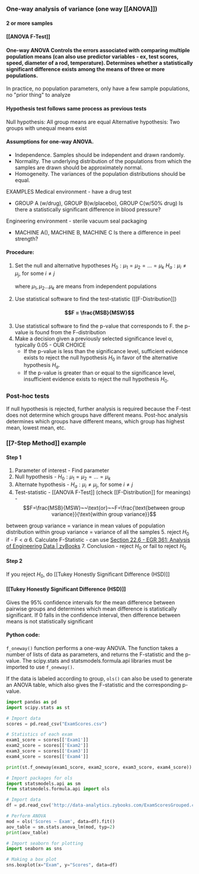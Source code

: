 ### One-way analysis of variance (one way [[ANOVA]])

#### 2 or more samples
#### [[ANOVA F-Test]]
#### One-way ANOVA Controls the errors associated with comparing multiple population means (can also use predictor variables - ex, test scores, speed, diameter of a rod, temperature). Determines whether a statistically significant difference exists among the means of three or more populations.

In practice, no population parameters, only have a few sample populations, no "prior thing" to analyze

#### Hypothesis test follows same process as previous tests
Null hypothesis: All group means are equal
Alternative hypothesis: Two groups with unequal means exist

#### Assumptions for one-way ANOVA.

- Independence. Samples should be independent and drawn randomly.
- Normality. The underlying distribution of the populations from which the samples are drawn should be approximately normal.
- Homogeneity. The variances of the population distributions should be equal.

EXAMPLES
Medical environment - have a drug test
- GROUP A (w/drug), GROUP B(w/placebo), GROUP C(w/50% drug)
Is there a statistically significant difference in blood pressure?

Engineering environment - sterile vacuum seal packaging
- MACHINE A(), MACHINE B, MACHINE C
Is there a difference in peel strength? 


#### Procedure:
1. Set the null and alternative hypotheses
	$H_0: \mu_1 = \mu_2 = ... = \mu_k$
	$H_a: \mu_i \neq \mu_j, ~\text{for some}~ i \neq j$
	
    where $\mu_1, \mu_2...\mu_k$ are means from independent populations
    
2. Use statistical software to find the test-statistic ([[F-Distribution]])
#### $$F = \frac{MSB}{MSW}$$
    
3. Use statistical software to find the p-value that corresponds to F. the p-value is found from the F-distribution
4. Make a decision given a previously selected significance level α, typically 0.05 - OUR CHOICE
    - If the p-value is less than the significance level, sufficient evidence exists to reject the null hypothesis $H_0$ in favor of the alternative hypothesis $H_a$.
    - If the p-value is greater than or equal to the significance level, insufficient evidence exists to reject the null hypothesis $H_0$.



### Post-hoc tests
If null hypothesis is rejected, further analysis is required because the F-test does not determine which groups have different means. Post-hoc analysis determines which groups have different means, which group has highest mean, lowest mean, etc.





### [[7-Step Method]] example

#### Step 1
1. Parameter of interest  - Find parameter
2. Null hypothesis - $H_0: \mu_1 = \mu_2 = ... = \mu_k$
3. Alternate hypothesis - $H_a: \mu_i \neq \mu_j, ~\text{for some}~ i \neq j$
4. Test-statistic - [[ANOVA F-Test]]  (check [[F-Distribution]] for meanings) - $$F=\frac{MSB}{MSW}~~\text{or}~~F=\frac{\text{between group variance}}{\text{within group variance}}$$

between group variance = variance in mean values of population distribution
within group variance = variance of all the samples
5. reject $H_0$ if - F < $\alpha$
6. Calculate F-Statistic  - can use [Section 22.6 - EGR 361: Analysis of Engineering Data | zyBooks](https://learn.zybooks.com/zybook/UPEGR361ZuendelWinter2025/chapter/22/section/6)
7. Conclusion - reject $H_0$ or fail to reject $H_0$
#### Step 2
If you reject $H_0$, do [[Tukey Honestly Significant Difference (HSD)]]





#### [[Tukey Honestly Significant Difference (HSD)]]
Gives the 95% confidence intervals for the mean difference between pairwise groups and determines which mean difference is statistically significant. If 0 falls in the confidence interval, then difference between means is not statistically significant

#### Python code:
`f_oneway()` function performs a one-way ANOVA. The function takes a number of lists of data as parameters, and returns the F-statistic and the p-value. The scipy.stats and statsmodels.formula.api libraries must be imported to use `f_oneway()`.

If the data is labeled according to group, `ols()` can also be used to generate an ANOVA table, which also gives the F-statistic and the corresponding p-value.

```python
import pandas as pd
import scipy.stats as st

# Import data
scores = pd.read_csv("ExamScores.csv")

# Statistics of each exam
exam1_score = scores[['Exam1']]
exam2_score = scores[['Exam2']]
exam3_score = scores[['Exam3']]
exam4_score = scores[['Exam4']]

print(st.f_oneway(exam1_score, exam2_score, exam3_score, exam4_score))

# Import packages for ols
import statsmodels.api as sm
from statsmodels.formula.api import ols

# Import data
df = pd.read_csv('http://data-analytics.zybooks.com/ExamScoresGrouped.csv')

# Perform ANOVA
mod = ols('Scores ~ Exam', data=df).fit()
aov_table = sm.stats.anova_lm(mod, typ=2)
print(aov_table)

# Import seaborn for plotting
import seaborn as sns

# Making a box plot
sns.boxplot(x="Exam", y="Scores", data=df)

```


